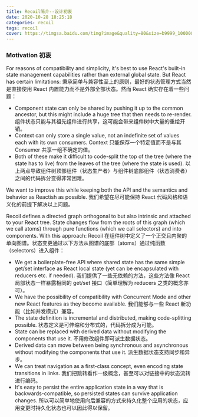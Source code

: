 ```yaml
---
title: Recoil简介--设计初衷
date: 2020-10-28 18:25:18
categories: recoil
tags: recoil
cover: https://timgsa.baidu.com/timg?image&quality=80&size=b9999_10000&sec=1603965596355&di=4d0f1dda3d6870384b5dff3583bab278&imgtype=0&src=http%3A%2F%2Fpic1.win4000.com%2Fwallpaper%2Fb%2F54f3f3fb543fa.jpg
---
```

### Motivation 初衷
For reasons of compatibility and simplicity, it's best to use React's built-in state management capabilities rather than external global state. But React has certain limitations:
秉承简单与兼容性至上的原则，最好的状态管理方式当然是直接使用 React 内置能力而不是外部全部状态。然而 React 确实存在着一些问题：

+ Component state can only be shared by pushing it up to the common ancestor, but this might include a huge tree that then needs to re-render.
组件状态只能与其祖先组件进行共享，这可能会带来组件树中大量的重绘开销。
+ Context can only store a single value, not an indefinite set of values each with its own consumers.
Context 只能保存一个特定值而不是与其 Consumer 共享一组不确定的值。
+ Both of these make it difficult to code-split the top of the tree (where the state has to live) from the leaves of the tree (where the state is used).
以上两点导致组件树顶部组件（状态生产者）与组件树底部组件（状态消费者）之间的代码拆分变得非常困难。

We want to improve this while keeping both the API and the semantics and behavior as Reactish as possible.
我们希望在尽可能保持 React 代码风格和语义化的前提下解决以上问题。


Recoil defines a directed graph orthogonal to but also intrinsic and attached to your React tree. State changes flow from the roots of this graph (which we call atoms) through pure functions (which we call selectors) and into components. With this approach:
Recoil 在组件树中定义了一个正交且内聚的单向图谱。状态变更通过以下方法从图谱的底部（atoms）通过纯函数（selectors）进入组件：

+ We get a boilerplate-free API where shared state has the same simple get/set interface as React local state (yet can be encapsulated with reducers etc. if needed).
我们提供了一些无依赖的方法，这些方法像 React 局部状态一样暴露相同的 get/set 接口（简单理解为 reducers 之类的概念亦可）。
+ We have the possibility of compatibility with Concurrent Mode and other new React features as they become available.
我们能够与一些 React 新功能（比如并发模式）兼容。
+ The state definition is incremental and distributed, making code-splitting possible.
状态定义是可伸缩和分布式的，代码拆分成为可能。
+ State can be replaced with derived data without modifying the components that use it.
不用修改组件即可派生数据状态。
+ Derived data can move between being synchronous and asynchronous without modifying the components that use it.
派生数据状态支持同步和异步。
+ We can treat navigation as a first-class concept, even encoding state transitions in links.
我们把跳转看作一级概念，甚至可以对链接中的状态流转进行编码。
+ It's easy to persist the entire application state in a way that is backwards-compatible, so persisted states can survive application changes.
所以可以简单地使用向后兼容的方式来持久化整个应用的状态，应用变更时持久化状态也可以因此得以保留。
